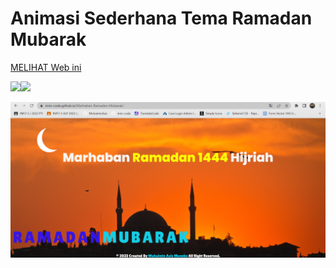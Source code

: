 # Animasi Sederhana Tema Ramadan Mubarak

[MELIHAT Web ini](https://imin-code.github.io/Marhaban-Ramadan-Mubarak/)

 
<a href="https://www.instagram.com/rubyskuyyy/"><img src="https://github.com/imin-code/icon-social-media/blob/main/logo-icons/instagram-circle.png" width="60"></a><a href="https://wa.me/6282189745733"><img src="https://github.com/imin-code/icon-social-media/blob/main/logo-icons/whatsapp-circle.png" width="60"></a>   

  
![preview img](/view.png)
